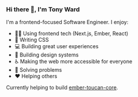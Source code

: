 ### Hi there 👋, I'm Tony Ward

I'm a frontend-focused Software Engineer.  I enjoy:

- 👨‍💻 Using frontend tech (Next.js, Ember, React)
- 💅 Writing CSS
- 💻 Building great user experiences
- 🎨 Building design systems
- ♿️ Making the web more accessible for everyone
- 🧠 Solving problems
- ❤️ Helping others

Currently helping to build [ember-toucan-core](https://github.com/CrowdStrike/ember-toucan-core).
